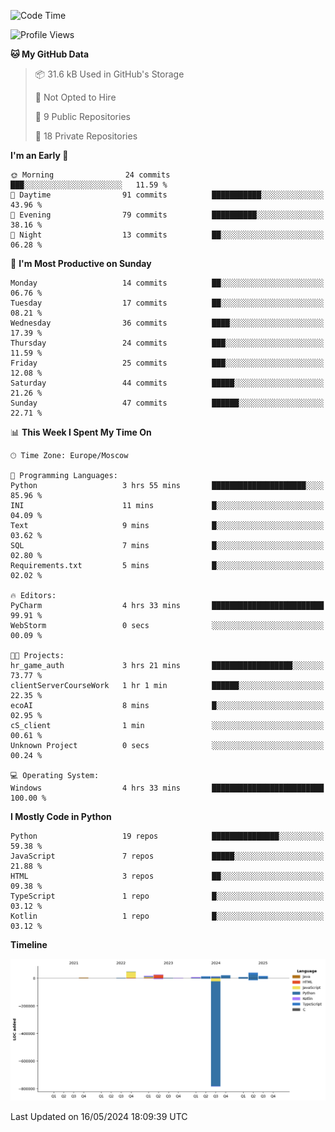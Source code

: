 <!--START_SECTION:waka-->
![Code Time](http://img.shields.io/badge/Code%20Time-326%20hrs%2046%20mins-blue)

![Profile Views](http://img.shields.io/badge/Profile%20Views-0-blue)

**🐱 My GitHub Data** 

> 📦 31.6 kB Used in GitHub's Storage 
 > 
> 🚫 Not Opted to Hire
 > 
> 📜 9 Public Repositories 
 > 
> 🔑 18 Private Repositories 
 > 
**I'm an Early 🐤** 

```text
🌞 Morning                24 commits          ███░░░░░░░░░░░░░░░░░░░░░░   11.59 % 
🌆 Daytime                91 commits          ███████████░░░░░░░░░░░░░░   43.96 % 
🌃 Evening                79 commits          ██████████░░░░░░░░░░░░░░░   38.16 % 
🌙 Night                  13 commits          ██░░░░░░░░░░░░░░░░░░░░░░░   06.28 % 
```
📅 **I'm Most Productive on Sunday** 

```text
Monday                   14 commits          ██░░░░░░░░░░░░░░░░░░░░░░░   06.76 % 
Tuesday                  17 commits          ██░░░░░░░░░░░░░░░░░░░░░░░   08.21 % 
Wednesday                36 commits          ████░░░░░░░░░░░░░░░░░░░░░   17.39 % 
Thursday                 24 commits          ███░░░░░░░░░░░░░░░░░░░░░░   11.59 % 
Friday                   25 commits          ███░░░░░░░░░░░░░░░░░░░░░░   12.08 % 
Saturday                 44 commits          █████░░░░░░░░░░░░░░░░░░░░   21.26 % 
Sunday                   47 commits          ██████░░░░░░░░░░░░░░░░░░░   22.71 % 
```


📊 **This Week I Spent My Time On** 

```text
🕑︎ Time Zone: Europe/Moscow

💬 Programming Languages: 
Python                   3 hrs 55 mins       █████████████████████░░░░   85.96 % 
INI                      11 mins             █░░░░░░░░░░░░░░░░░░░░░░░░   04.09 % 
Text                     9 mins              █░░░░░░░░░░░░░░░░░░░░░░░░   03.62 % 
SQL                      7 mins              █░░░░░░░░░░░░░░░░░░░░░░░░   02.80 % 
Requirements.txt         5 mins              █░░░░░░░░░░░░░░░░░░░░░░░░   02.02 % 

🔥 Editors: 
PyCharm                  4 hrs 33 mins       █████████████████████████   99.91 % 
WebStorm                 0 secs              ░░░░░░░░░░░░░░░░░░░░░░░░░   00.09 % 

🐱‍💻 Projects: 
hr_game_auth             3 hrs 21 mins       ██████████████████░░░░░░░   73.77 % 
clientServerCourseWork   1 hr 1 min          ██████░░░░░░░░░░░░░░░░░░░   22.35 % 
ecoAI                    8 mins              █░░░░░░░░░░░░░░░░░░░░░░░░   02.95 % 
cS_client                1 min               ░░░░░░░░░░░░░░░░░░░░░░░░░   00.61 % 
Unknown Project          0 secs              ░░░░░░░░░░░░░░░░░░░░░░░░░   00.24 % 

💻 Operating System: 
Windows                  4 hrs 33 mins       █████████████████████████   100.00 % 
```

**I Mostly Code in Python** 

```text
Python                   19 repos            ███████████████░░░░░░░░░░   59.38 % 
JavaScript               7 repos             █████░░░░░░░░░░░░░░░░░░░░   21.88 % 
HTML                     3 repos             ██░░░░░░░░░░░░░░░░░░░░░░░   09.38 % 
TypeScript               1 repo              █░░░░░░░░░░░░░░░░░░░░░░░░   03.12 % 
Kotlin                   1 repo              █░░░░░░░░░░░░░░░░░░░░░░░░   03.12 % 
```



**Timeline**

![Lines of Code chart](https://raw.githubusercontent.com/adlemx/adlemx/main/assets/bar_graph.png)


 Last Updated on 16/05/2024 18:09:39 UTC
<!--END_SECTION:waka-->
